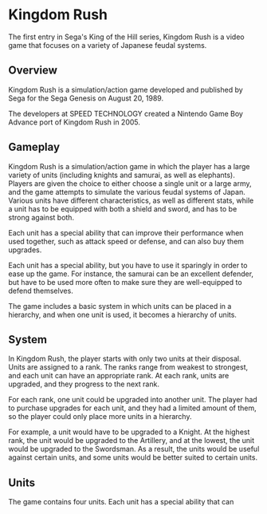 # Kingdom Rush

The first entry in Sega's King of the Hill series, Kingdom Rush is a video game that focuses on a variety of Japanese feudal systems.

## Overview

Kingdom Rush is a simulation/action game developed and published by Sega for the Sega Genesis on August 20, 1989.

The developers at SPEED TECHNOLOGY created a Nintendo Game Boy Advance port of Kingdom Rush in 2005.

## Gameplay

Kingdom Rush is a simulation/action game in which the player has a large variety of units (including knights and samurai, as well as elephants). Players are given the choice to either choose a single unit or a large army, and the game attempts to simulate the various feudal systems of Japan. Various units have different characteristics, as well as different stats, while a unit has to be equipped with both a shield and sword, and has to be strong against both.

Each unit has a special ability that can improve their performance when used together, such as attack speed or defense, and can also buy them upgrades.

Each unit has a special ability, but you have to use it sparingly in order to ease up the game. For instance, the samurai can be an excellent defender, but have to be used more often to make sure they are well-equipped to defend themselves.

The game includes a basic system in which units can be placed in a hierarchy, and when one unit is used, it becomes a hierarchy of units.

## System

In Kingdom Rush, the player starts with only two units at their disposal. Units are assigned to a rank. The ranks range from weakest to strongest, and each unit can have an appropriate rank. At each rank, units are upgraded, and they progress to the next rank.

For each rank, one unit could be upgraded into another unit. The player had to purchase upgrades for each unit, and they had a limited amount of them, so the player could only place more units in a hierarchy.

For example, a unit would have to be upgraded to a Knight. At the highest rank, the unit would be upgraded to the Artillery, and at the lowest, the unit would be upgraded to the Swordsman. As a result, the units would be useful against certain units, and some units would be better suited to certain units.

## Units

The game contains four units. Each unit has a special ability that can